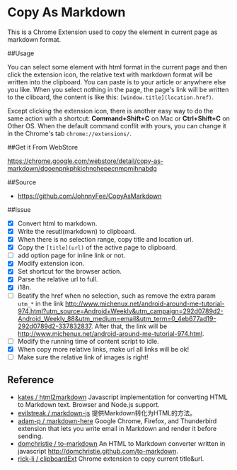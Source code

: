 Copy As Markdown
================

This is a Chrome Extension used to copy the element in current page as markdown format.

##Usage

You can select some element with html format in the current page and then click the extension icon, the relative text with markdown format will be written into the clipboard. You can paste is to your article or anywhere else you like. When you select nothing in the page, the page's link will be written to the cliboard, the content is like this: `[window.title](location.href)`.

Except clicking the extension icon, there is another easy way to do the same action with a shortcut: **Command+Shift+C** on Mac or **Ctrl+Shift+C** on Other OS. When the default command conflit with yours, you can change it in the Chrome's tab `chrome://extensions/`.

##Get it From WebStore

<https://chrome.google.com/webstore/detail/copy-as-markdown/dgoenpnkphkichnohepecnmpmihnabdg>

##Source

- https://github.com/JohnnyFee/CopyAsMarkdown

##Issue
- [x] Convert html to markdown.
- [x] Write the resutl(markdown) to clipboard.
- [x] When there is no selection range, copy title and location url.
- [x] Copy the `[title](url)` of the active page to clipboard.
- [ ] add option page for inline link or not.
- [x] Modify extension icon.
- [x] Set shortcut for the browser action.
- [x] Parse the relative url to full.
- [x] i18n. 
- [ ] Beatify the href when no selection, such as remove the extra param `utm_*` in the link <http://www.michenux.net/android-around-me-tutorial-974.html?utm_source=Android+Weekly&utm_campaign=292d0789d2-Android_Weekly_88&utm_medium=email&utm_term=0_4eb677ad19-292d0789d2-337832837>. After that, the link will be <http://www.michenux.net/android-around-me-tutorial-974.html>.
- [ ] Modify the running time of content script to idle.
- [x] When copy more relative links, make url all links will be ok!
- [ ] Make sure the relative link of images is right!

## Reference

- [kates / html2markdown](https://github.com/kates/html2markdown) Javascript implementation for converting HTML to Markdown text. Browser and Node.js support.
- [evilstreak / markdown-js](https://github.com/evilstreak/markdown-js) 提供Markdown转化为HTML的方法。
- [adam-p / markdown-here](https://github.com/adam-p/markdown-here) Google Chrome, Firefox, and Thunderbird extension that lets you write email in Markdown and render it before sending. 
- [domchristie / to-markdown](https://github.com/domchristie/to-markdown) An HTML to Markdown converter written in javascript 
<http://domchristie.github.com/to-markdown>.
- [rick-li / clipboardExt](https://github.com/rick-li/clipboardExt) Chrome extension to copy current title&url.

